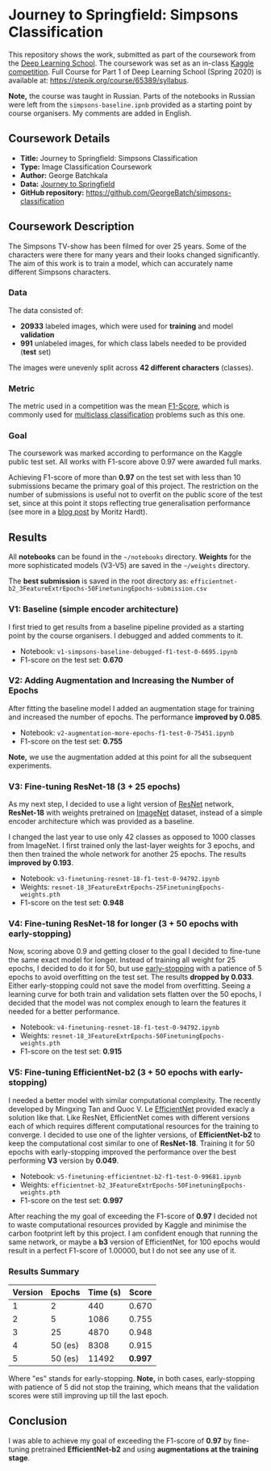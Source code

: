 # Journey to Springfield: Simpsons Classification

This repository shows the work, submitted as part of the coursework from the [Deep Learning School](https://en.dlschool.org/). The coursework was set as an in-class [Kaggle competition](https://www.kaggle.com/c/journey-springfield/overview). Full Course for Part 1 of Deep Learning School (Spring 2020) is available at: https://stepik.org/course/65389/syllabus.

**Note,** the course was taught in Russian. Parts of the notebooks in Russian were left from the `simpsons-baseline.ipnb` provided as a starting point by course organisers. My comments are added in English.

## Coursework Details

- **Title:** Journey to Springfield: Simpsons Classification
- **Type:** Image Classification Coursework
- **Author:** George Batchkala
- **Data:** [Journey to Springfield](https://www.kaggle.com/c/journey-springfield)
- **GitHub repository:** https://github.com/GeorgeBatch/simpsons-classification

## Coursework Description

The Simpsons TV-show has been filmed for over 25 years. Some of the characters were there for many years and their looks changed significantly. The aim of this work is to train a model, which can accurately name different Simpsons characters.

### Data

The data consisted of:
- **20933** labeled images, which were used for **training** and model **validation**
- **991** unlabeled images, for which class labels needed to be provided (**test** set)

The images were unevenly split across **42 different characters** (classes).

### Metric

The metric used in a competition was the mean [F1-Score](https://en.wikipedia.org/wiki/F1_score), which is commonly used for [multiclass classification](https://en.wikipedia.org/wiki/Multiclass_classification) problems such as this one.

### Goal

The coursework was marked according to performance on the Kaggle public test set. All works with F1-score above 0.97 were awarded full marks.

Achieving F1-score of more than **0.97** on the test set with less than 10 submissions became the primary goal of this project. The restriction on the number of submissions is useful not to overfit on the public score of the test set, since at this point it stops reflecting true generalisation performance (see more in a [blog post](http://blog.mrtz.org/2015/03/09/competition.html) by Moritz Hardt).

## Results

All **notebooks** can be found in the `~/notebooks` directory. **Weights** for the more sophisticated models (V3-V5) are saved in the `~/weights` directory.

The **best submission** is saved in the root directory as: `efficientnet-b2_3FeatureExtrEpochs-50FinetuningEpochs-submission.csv`


### V1: Baseline (simple encoder architecture)

I first tried to get results from a baseline pipeline provided as a starting point by the course organisers. I debugged and added comments to it.

- Notebook: `v1-simpsons-baseline-debugged-f1-test-0-6695.ipynb`
- F1-score on the test set: **0.670**


### V2: Adding Augmentation and Increasing the Number of Epochs

After fitting the baseline model I added an augmentation stage for training and increased the number of epochs. The performance **improved by 0.085**.

- Notebook: `v2-augmentation-more-epochs-f1-test-0-75451.ipynb`
- F1-score on the test set: **0.755**

**Note,** we use the augmentation added at this point for all the subsequent experiments.

### V3: Fine-tuning ResNet-18 (3 + 25 epochs)

As my next step, I decided to use a light version of [ResNet](https://arxiv.org/abs/1512.03385) network, **ResNet-18** with weights pretrained on [ImageNet](http://www.image-net.org/) dataset, instead of a simple encoder architecture which was provided as a baseline.

I changed the last year to use only 42 classes as opposed to 1000 classes from ImageNet. I first trained only the last-layer weights for 3 epochs, and then then trained the whole network for another 25 epochs. The results **improved by 0.193**.

- Notebook: `v3-finetuning-resnet-18-f1-test-0-94792.ipynb`
- Weights: `resnet-18_3FeatureExtrEpochs-25FinetuningEpochs-weights.pth`
- F1-score on the test set: **0.948**

### V4: Fine-tuning ResNet-18 for longer (3 + 50 epochs with early-stopping)

Now, scoring above 0.9 and getting closer to the goal I decided to fine-tune the same exact model for longer. Instead of training all weight for 25 epochs, I decided to do it for 50, but use [early-stopping](https://towardsdatascience.com/early-stopping-a-cool-strategy-to-regularize-neural-networks-bfdeca6d722e) with a patience of 5 epochs to avoid overfitting on the test set. The results **dropped by 0.033**. Either early-stopping could not save the model from overfitting. Seeing a learning curve for both train and validation sets flatten over the 50 epochs, I decided that the model was not complex enough to learn the features it needed for a better performance.

- Notebook: `v4-finetuning-resnet-18-f1-test-0-94792.ipynb`
- Weights: `resnet-18_3FeatureExtrEpochs-50FinetuningEpochs-weights.pth`
- F1-score on the test set: **0.915**

### V5: Fine-tuning EfficientNet-b2 (3 + 50 epochs  with early-stopping)

I needed a better model with similar computational complexity. The recently developed by Mingxing Tan and Quoc V. Le [EfficientNet](https://arxiv.org/abs/1905.11946) provided exacly a solution like that. Like ResNet, EfficientNet comes with different versions each of which requires different computational resources for the training to converge. I decided to use one of the lighter versions, of **EfficientNet-b2** to keep the computational cost similar to one of **ResNet-18**. Training it for 50 epochs with early-stopping improved the performance over the best performing **V3** version by **0.049**.

- Notebook: `v5-finetuning-efficientnet-b2-f1-test-0-99681.ipynb`
- Weights: `efficientnet-b2_3FeatureExtrEpochs-50FinetuningEpochs-weights.pth`
- F1-score on the test set: **0.997**

After reaching the my goal of exceeding the F1-score of **0.97** I decided not to waste computational resources provided by Kaggle and minimise the carbon footprint left by this project. I am confident enough that running the same network, or maybe a **b3** version of EfficientNet, for 100 epochs would result in a perfect F1-score of 1.00000, but I do not see any use of it.


### Results Summary

Version | Epochs  | Time (s) | Score
 -----  | -----   | -----    | -----
1       | 2       | 440      | 0.670
2       | 5       | 1086     | 0.755
3       | 25      | 4870     | 0.948
4       | 50 (es) | 8308     | 0.915
5       | 50 (es) | 11492    | **0.997**

Where "es" stands for early-stopping. **Note,** in both cases, early-stopping with patience of 5 did not stop the training, which means that the validation scores were still improving up till the last epoch.

## Conclusion

I was able to achieve my goal of exceeding the F1-score of **0.97** by fine-tuning pretrained **EfficientNet-b2** and using **augmentations at the training stage**.
